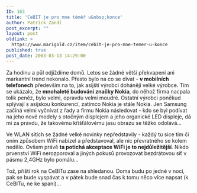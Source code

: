 ```yaml
---
ID: 163
title: 'CeBIT je pro mne téměř u&nbsp;konce'
author: Patrick Zandl
post_excerpt: ""
layout: post
oldlink: >
  https://www.marigold.cz/item/cebit-je-pro-mne-temer-u-konce
published: true
post_date: 2003-03-13 14:29:00
---
```

<p>
Za hodinu a půl odjíždíme domů. Letos se žádné větší překvapení ani markantní trend nekonalo. Přesto bylo na co se dívat - <STRONG>v mobilních telefonech</STRONG> především na to, jak asijští výrobci dohánějí velké výrobce. Tím se ukázalo, že <STRONG>mnohaleté budování značky Nokia</STRONG>, do něhož firma nacpala tolik peněz, bylo velmi, opravdu velmi moudré. Ostatní výrobci&#160;poněkud splývají s asijskou konkurencí, zatímco Nokia je stále Nokia. Jen Samsung začíná velmi vyčnívat z řady a firmu Nokia následovat - kdo se byl podívat na jeho nové modely s otočným displejem a jeho organické LED displeje, dá mi za pravdu, že takovému křišťálovému jasu obrazu se těžko odolává...</p>

<p>
Ve WLAN sítích se žádné velké novinky nepředstavily - každý tu sice tím či oním způsobem WiFi nabízel a představoval, ale nic převratného se kolem nedělo. Ovšem právě <STRONG>ta potichá akceptace WiFi je to nejdůležitější</STRONG>. Nikdo prvenství WiFi nerozporoval a jiných pokusů provozovat bezdrátovou síť v pásmu 2,4GHz bylo pomálu...</p>

<p>
Tož, příští rok na CeBITu zase na shledanou. Doma budu po jedné v noci, pak se bude vyspávat a v pátek bude snad čas k tomu něco více napsat (k CeBITu, ne ke spaní)...</p>

